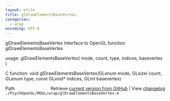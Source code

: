 ```yaml
---
layout: mfile
title: glDrawElementsBaseVertex
categories:
  - wrap
encoding: UTF-8
---
```


glDrawElementsBaseVertex  Interface to OpenGL function glDrawElementsBaseVertex  

usage:  glDrawElementsBaseVertex( mode, count, type, indices, basevertex )  

C function:  void glDrawElementsBaseVertex(GLenum mode, GLsizei count, GLenum type, const GLvoid\* indices, GLint basevertex)  


<div class="code_header" style="text-align:right;">
  <span style="float:left;">Path&nbsp;&nbsp;</span> <span class="counter">Retrieve <a href=
  "https://raw.github.com/Psychtoolbox-3/Psychtoolbox-3/beta/./PsychOpenGL/MOGL/wrap/glDrawElementsBaseVertex.m">current version from GitHub</a> | View <a href=
  "https://github.com/Psychtoolbox-3/Psychtoolbox-3/commits/beta/./PsychOpenGL/MOGL/wrap/glDrawElementsBaseVertex.m">changelog</a></span>
</div>
<div class="code">
  <code>./PsychOpenGL/MOGL/wrap/glDrawElementsBaseVertex.m</code>
</div>
